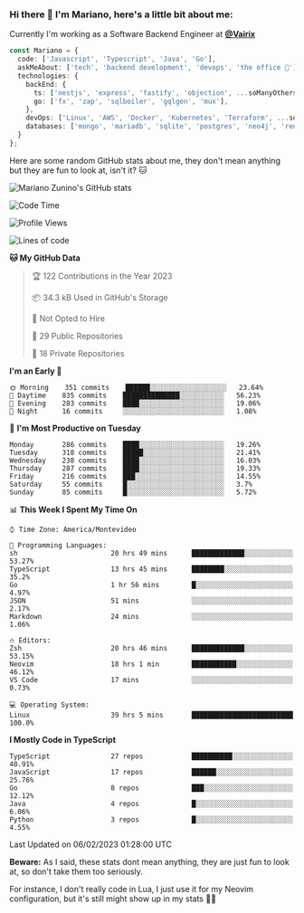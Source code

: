 ### Hi there 👋 I'm Mariano, here's a little bit about me:

Currently I'm working as a Software Backend Engineer at [**@Vairix**](https://vairix.com)

```ts
const Mariano = {
  code: ['Javascript', 'Typescript', 'Java', 'Go'],
  askMeAbout: ['tech', 'backend development', 'devops', 'the office 💼'],
  technologies: {
    backEnd: {
      ts: ['nestjs', 'express', 'fastify', 'objection', ...soManyOthersFrameworks],
      go: ['fx', 'zap', 'sqlboiler', 'gqlgen', 'mux'],
    },
    devOps: ['Linux', 'AWS', 'Docker', 'Kubernetes', 'Terraform', ...soManyOthersTools],
    databases: ['mongo', 'mariadb', 'sqlite', 'postgres', 'neo4j', 'redis'],
  }
};
```

Here are some random GitHub stats about me, they don't mean anything but they are fun to look at, isn't it? 🐱

![Mariano Zunino's GitHub stats](https://github-readme-stats.vercel.app/api?username=marianozunino&count_private=true&show_icons=true&theme=radical)

<!--START_SECTION:waka-->
![Code Time](http://img.shields.io/badge/Code%20Time-508%20hrs%2044%20mins-blue)

![Profile Views](http://img.shields.io/badge/Profile%20Views-0-blue)

![Lines of code](https://img.shields.io/badge/From%20Hello%20World%20I%27ve%20Written-420%20Thousand%20lines%20of%20code-blue)

**🐱 My GitHub Data** 

> 🏆 122 Contributions in the Year 2023
 > 
> 📦 34.3 kB Used in GitHub's Storage 
 > 
> 🚫 Not Opted to Hire
 > 
> 📜 29 Public Repositories 
 > 
> 🔑 18 Private Repositories  
 > 
**I'm an Early 🐤** 

```text
🌞 Morning    351 commits    ██████░░░░░░░░░░░░░░░░░░░   23.64% 
🌆 Daytime    835 commits    ██████████████░░░░░░░░░░░   56.23% 
🌃 Evening    283 commits    ████░░░░░░░░░░░░░░░░░░░░░   19.06% 
🌙 Night      16 commits     ░░░░░░░░░░░░░░░░░░░░░░░░░   1.08%

```
📅 **I'm Most Productive on Tuesday** 

```text
Monday       286 commits    ████░░░░░░░░░░░░░░░░░░░░░   19.26% 
Tuesday      318 commits    █████░░░░░░░░░░░░░░░░░░░░   21.41% 
Wednesday    238 commits    ████░░░░░░░░░░░░░░░░░░░░░   16.03% 
Thursday     287 commits    ████░░░░░░░░░░░░░░░░░░░░░   19.33% 
Friday       216 commits    ███░░░░░░░░░░░░░░░░░░░░░░   14.55% 
Saturday     55 commits     █░░░░░░░░░░░░░░░░░░░░░░░░   3.7% 
Sunday       85 commits     █░░░░░░░░░░░░░░░░░░░░░░░░   5.72%

```


📊 **This Week I Spent My Time On** 

```text
⌚︎ Time Zone: America/Montevideo

💬 Programming Languages: 
sh                       20 hrs 49 mins      █████████████░░░░░░░░░░░░   53.27% 
TypeScript               13 hrs 45 mins      ████████░░░░░░░░░░░░░░░░░   35.2% 
Go                       1 hr 56 mins        █░░░░░░░░░░░░░░░░░░░░░░░░   4.97% 
JSON                     51 mins             ░░░░░░░░░░░░░░░░░░░░░░░░░   2.17% 
Markdown                 24 mins             ░░░░░░░░░░░░░░░░░░░░░░░░░   1.06%

🔥 Editors: 
Zsh                      20 hrs 46 mins      █████████████░░░░░░░░░░░░   53.15% 
Neovim                   18 hrs 1 min        ███████████░░░░░░░░░░░░░░   46.12% 
VS Code                  17 mins             ░░░░░░░░░░░░░░░░░░░░░░░░░   0.73%

💻 Operating System: 
Linux                    39 hrs 5 mins       █████████████████████████   100.0%

```

**I Mostly Code in TypeScript** 

```text
TypeScript               27 repos            ██████████░░░░░░░░░░░░░░░   40.91% 
JavaScript               17 repos            ██████░░░░░░░░░░░░░░░░░░░   25.76% 
Go                       8 repos             ███░░░░░░░░░░░░░░░░░░░░░░   12.12% 
Java                     4 repos             █░░░░░░░░░░░░░░░░░░░░░░░░   6.06% 
Python                   3 repos             █░░░░░░░░░░░░░░░░░░░░░░░░   4.55%

```



 Last Updated on 06/02/2023 01:28:00 UTC
<!--END_SECTION:waka-->

**Beware:** As I said, these stats dont mean anything, they are just fun to look at, so don't take them too seriously.

For instance, I don't really code in Lua, I just use it for my Neovim configuration, but it's still might show up in my stats 🤷‍♂️
